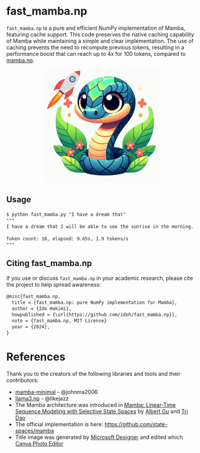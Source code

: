 # fast_mamba.np 
`fast_mamba.np` is a pure and efficient NumPy implementation of Mamba, featuring cache support. This code preserves the native caching capability of Mamba while maintaining a simple and clear implementation. The use of caching prevents the need to recompute previous tokens, resulting in a performance boost that can reach up to 4x for 100 tokens, compared to [mamba.np](https://github.com/idoh/mamba.np).

<p align="center">
  <img src="assets/fast_mamba.png" width="300" alt="mamba.np">
</p>



## Usage

```shell
$ python fast_mamba.py "I have a dream that"
"""
I have a dream that I will be able to see the sunrise in the morning.

Token count: 18, elapsed: 9.65s, 1.9 tokens/s
"""
```

## Citing fast_mamba.np

If you use or discuss `fast_mamba.np` in your academic research, please cite the project to help spread awareness:

```
@misc{fast_mamba.np,
  title = {fast_mamba.np: pure NumPy implementation for Mamba},
  author = {Ido Hakimi}, 
  howpublished = {\url{https://github.com/idoh/fast_mamba.np}},
  note = {fast_mamba.np, MIT License}
  year = {2024},
}
```

# References
Thank you to the creators of the following libraries and tools and their contributors:
- [mamba-minimal](https://github.com/johnma2006/mamba-minimal) - @johnma2006
- [llama3.np](https://github.com/likejazz/llama3.np) - @likejazz
- The Mamba architecture was introduced in [Mamba: Linear-Time Sequence Modeling with Selective State Spaces](https://arxiv.org/abs/2312.00752) by [Albert Gu](https://twitter.com/_albertgu?lang=en) and [Tri Dao](https://twitter.com/tri_dao?ref_src=twsrc%5Egoogle%7Ctwcamp%5Eserp%7Ctwgr%5Eauthor)
- The official implementation is here: https://github.com/state-spaces/mamba
- Title image was generated by [Microsoft Designer](https://designer.microsoft.com/) and edited which [Canva Photo Editor](https://www.canva.com/photo-editor/)
